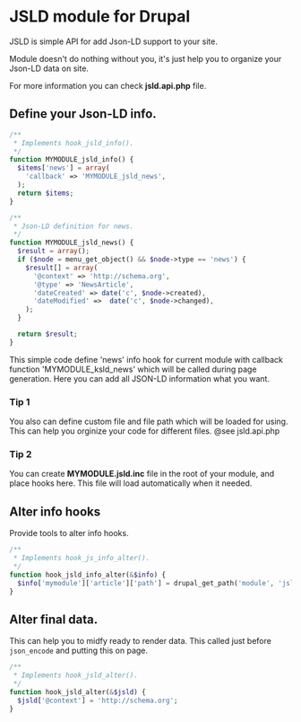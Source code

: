 # JSLD module for Drupal

JSLD is simple API for add Json-LD support to your site.

Module doesn't do nothing without you, it's just help you to organize your Json-LD data on site.

For more information you can check **jsld.api.php** file.

## Define your Json-LD info.

~~~php
/**
 * Implements hook_jsld_info().
 */
function MYMODULE_jsld_info() {
  $items['news'] = array(
    'callback' => 'MYMODULE_jsld_news',
  );
  return $items;
}

/**
 * Json-LD definition for news.
 */
function MYMODULE_jsld_news() {
  $result = array();
  if ($node = menu_get_object() && $node->type == 'news') {
    $result[] = array(
      '@context' => 'http://schema.org',
      '@type' => 'NewsArticle',
      'dateCreated' => date('c', $node->created),
      'dateModified' =>  date('c', $node->changed),
    );
  }

  return $result;
}
~~~

This simple code define 'news' info hook for current module with callback function 'MYMODULE_ksld_news' which will be called during page generation. Here you can add all JSON-LD information what you want.

### Tip 1

You also can define custom file and file path which will be loaded for using. This can help you orginize your code for different files. @see jsld.api.php

### Tip 2

You can create **MYMODULE.jsld.inc** file in the root of your module, and place hooks here. This file will load automatically when it needed.

## Alter info hooks

Provide tools to alter info hooks.

~~~php
/**
 * Implements hook_js_info_alter().
 */
function hook_jsld_info_alter(&$info) {
  $info['mymodule']['article']['path'] = drupal_get_path('module', 'jslc') . "/includes/jsld";
}
~~~


## Alter final data.

This can help you to midfy ready to render data. This  called just before `json_encode` and putting this on page.

~~~php
/**
 * Implements hook_jsld_alter().
 */
function hook_jsld_alter(&$jsld) {
  $jsld['@context'] = 'http://schema.org';
}
~~~
